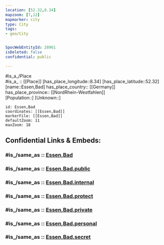 ```yaml
---
location: [52.32,8.34]
mapzoom: [7,12] 
mapmarker: city 
type: City
tags:
- geo/City


SpocWebEntityId: 28961
isDeleted: false
confidential: public

---
```

#is_a_/Place  
#is_a_ :: [[Place]] 
[has_place_longitude::8.34] 
[has_place_latitude::52.32] 
[name::Essen,Bad] 
has_place_country:: [[Germany]]  
has_place_province:: [[NordRhein-Westfahlen]]  
[Population::] 
[Unknown::] 


```leaflet
id: Essen,Bad
coordinates: [[Essen,Bad]] 
markerFile: [[Essen,Bad]] 
defaultZoom: 11 
maxZoom: 18
```


## Confidential Links & Embeds: 

### #is_/same_as :: [Essen,Bad](/_Standards/Earth/Continent/Europe/Europe~Central/Germany/Germany~West/Niedersachsen/counties~Niedersachsen/Osnabrück/cities~Osnabrück/Essen,Bad.md) 

### #is_/same_as :: [Essen,Bad.public](/_public/Earth/Continent/Europe/Europe~Central/Germany/Germany~West/Niedersachsen/counties~Niedersachsen/Osnabrück/cities~Osnabrück/Essen,Bad.public.md) 

### #is_/same_as :: [Essen,Bad.internal](/_internal/Earth/Continent/Europe/Europe~Central/Germany/Germany~West/Niedersachsen/counties~Niedersachsen/Osnabrück/cities~Osnabrück/Essen,Bad.internal.md) 

### #is_/same_as :: [Essen,Bad.protect](/_protect/Earth/Continent/Europe/Europe~Central/Germany/Germany~West/Niedersachsen/counties~Niedersachsen/Osnabrück/cities~Osnabrück/Essen,Bad.protect.md) 

### #is_/same_as :: [Essen,Bad.private](/_private/Earth/Continent/Europe/Europe~Central/Germany/Germany~West/Niedersachsen/counties~Niedersachsen/Osnabrück/cities~Osnabrück/Essen,Bad.private.md) 

### #is_/same_as :: [Essen,Bad.personal](/_personal/Earth/Continent/Europe/Europe~Central/Germany/Germany~West/Niedersachsen/counties~Niedersachsen/Osnabrück/cities~Osnabrück/Essen,Bad.personal.md) 

### #is_/same_as :: [Essen,Bad.secret](/_secret/Earth/Continent/Europe/Europe~Central/Germany/Germany~West/Niedersachsen/counties~Niedersachsen/Osnabrück/cities~Osnabrück/Essen,Bad.secret.md)


